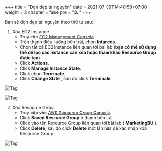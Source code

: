 +++
title = "Dọn dẹp tài nguyên"
date = 2021-07-09T14:40:59+07:00
weight = 3
chapter = false
pre = "<b>3. </b>"
+++

Bạn sẽ dọn dẹp tài nguyên theo thứ tự sau:
1. Xóa EC2 Instance
    - Truy cập [EC2 Management Console](console.aws.amazon.com/ec2)
    - Trên thanh điều hướng bên trái, chọn **Intances**.
    - Chọn tất cả EC2 Instance liên quan tới bài lab (**bạn có thể sử dụng thẻ để lọc các instance cần xóa hoặc tham khảo Resource Group được tạo**)
    - Click **Actions**.
    - Click **Manage Instance State**.
    - Click chọn **Terminate**.
    - Click **Change State** , sau đó click **Terminate**.

![Tag](/images/remove/1de.png?width=90pc)

![Tag](/images/remove/2de.png?width=90pc)
 

2. Xóa Resource Group
    - Truy cập vào [AWS Resource Group Console](console.aws.amazon.com/resource-groups/).
    - Click **Saved Resource Group** ở thanh bên trái.
    - Click vào tên Resource Group liên quan tới bài lab ( **MarketingBU** ).
    - Click **Delete**, sau đó click **Delete** một lần nữa để xác nhận xóa Resource Group.

![Tag](/images/remove/2dl.png?width=90pc)
 